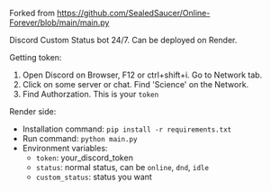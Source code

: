 Forked from https://github.com/SealedSaucer/Online-Forever/blob/main/main.py

Discord Custom Status bot 24/7. Can be deployed on Render.

Getting token:
1. Open Discord on Browser, F12 or ctrl+shift+i. Go to Network tab. 
2. Click on some server or chat. Find 'Science' on the Network.
3. Find Authorzation. This is your `token`

Render side:
- Installation command: `pip install -r requirements.txt`
- Run command: `python main.py`
- Environment variables:
  - `token`: your_discord_token
  - `status`: normal status, can be `online`, `dnd`, `idle`
  - `custom_status`: status you want
